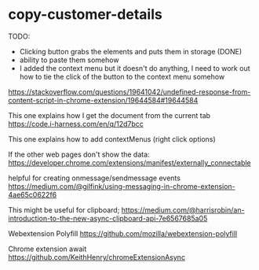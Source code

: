 # copy-customer-details

TODO:
- Clicking button grabs the elements and puts them in storage (DONE)
- ability to paste them somehow
- I added the context menu but it doesn't do anything, I need to work out how to tie the click of the button to the context menu somehow


https://stackoverflow.com/questions/19641042/undefined-response-from-content-script-in-chrome-extension/19644584#19644584


This one explains how I get the document from the current tab
https://code.i-harness.com/en/q/12d7bcc

This one explains how to add contextMenus (right click options)

If the other web pages don't show the data:
https://developer.chrome.com/extensions/manifest/externally_connectable


helpful for creating onmessage/sendmessage events
https://medium.com/@gilfink/using-messaging-in-chrome-extension-4ae65c0622f6


This might be useful for clipboard;
https://medium.com/@harrisrobin/an-introduction-to-the-new-async-clipboard-api-7e6567685a05

Webextension Polyfill
https://github.com/mozilla/webextension-polyfill


Chrome extension await
https://github.com/KeithHenry/chromeExtensionAsync
